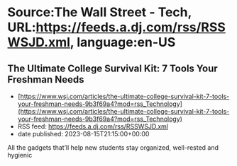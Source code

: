 # Source:The Wall Street - Tech, URL:https://feeds.a.dj.com/rss/RSSWSJD.xml, language:en-US

## The Ultimate College Survival Kit: 7 Tools Your Freshman Needs
 - [https://www.wsj.com/articles/the-ultimate-college-survival-kit-7-tools-your-freshman-needs-9b3f69a4?mod=rss_Technology](https://www.wsj.com/articles/the-ultimate-college-survival-kit-7-tools-your-freshman-needs-9b3f69a4?mod=rss_Technology)
 - RSS feed: https://feeds.a.dj.com/rss/RSSWSJD.xml
 - date published: 2023-08-15T21:15:00+00:00

All the gadgets that’ll help new students stay organized, well-rested and hygienic


